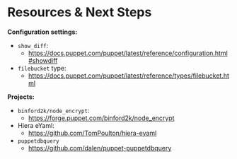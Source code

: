 <!SLIDE>
# Resources & Next Steps

**Configuration settings:**

* `show_diff`:
    * https://docs.puppet.com/puppet/latest/reference/configuration.html#showdiff
* `filebucket` type:
    * https://docs.puppet.com/puppet/latest/reference/types/filebucket.html

**Projects:**

* `binford2k/node_encrypt`:
    * https://forge.puppet.com/binford2k/node_encrypt
* Hiera eYaml:
    * https://github.com/TomPoulton/hiera-eyaml
* `puppetdbquery`
    * https://github.com/dalen/puppet-puppetdbquery
